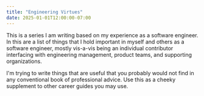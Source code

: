 ```yaml
---
title: "Engineering Virtues"
date: 2025-01-01T12:00:00-07:00
---
```


This is a series I am writing based on my experience as a software engineer. In this are a list of things that I hold important in myself and others as a software engineer, mostly vis-a-vis being an individual contributor interfacing with engineering management, product teams, and supporting organizations.

I'm trying to write things that are useful that you probably would not find in any conventional book of professional advice. Use this as a cheeky supplement to other career guides you may use.